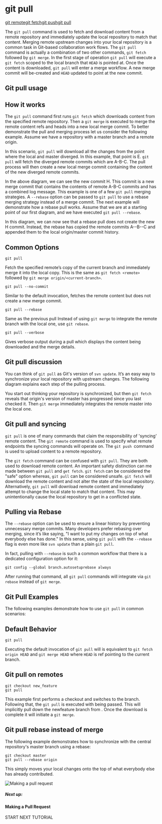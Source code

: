 # git pull

[git remote](https://www.atlassian.com/git/tutorials/syncing)[git fetch](https://www.atlassian.com/git/tutorials/syncing/git-fetch)[git push](https://www.atlassian.com/git/tutorials/syncing/git-push)[git pull](https://www.atlassian.com/git/tutorials/syncing/git-pull)

The `git pull` command is used to fetch and download content from a remote repository and immediately update the local repository to match that content. Merging remote upstream changes into your local repository is a common task in Git-based collaboration work flows. The `git pull` command is actually a combination of two other commands, `git fetch` followed by `git merge`. In the first stage of operation `git pull` will execute a `git fetch` scoped to the local branch that `HEAD` is pointed at. Once the content is downloaded, `git pull` will enter a merge workflow. A new merge commit will be-created and `HEAD` updated to point at the new commit.

## Git pull usage

## How it works

The `git pull` command first runs `git fetch` which downloads content from the specified remote repository. Then a `git merge` is executed to merge the remote content refs and heads into a new local merge commit. To better demonstrate the pull and merging process let us consider the following example. Assume we have a repository with a master branch and a remote origin.



In this scenario, `git pull` will download all the changes from the point where the local and master diverged. In this example, that point is E. `git pull` will fetch the diverged remote commits which are A-B-C. The pull process will then create a new local merge commit containing the content of the new diverged remote commits.



In the above diagram, we can see the new commit H. This commit is a new merge commit that contains the contents of remote A-B-C commits and has a combined log message. This example is one of a few `git pull` merging strategies. A `--rebase` option can be passed to `git pull` to use a rebase merging strategy instead of a merge commit. The next example will demonstrate how a rebase pull works. Assume that we are at a starting point of our first diagram, and we have executed `git pull --rebase`.



In this diagram, we can now see that a rebase pull does not create the new H commit. Instead, the rebase has copied the remote commits A--B--C and appended them to the local origin/master commit history.

## Common Options

```
git pull 
```

Fetch the specified remote’s copy of the current branch and immediately merge it into the local copy. This is the same as `git fetch <remote>` followed by `git merge origin/<current-branch>`.

```
git pull --no-commit 
```

Similar to the default invocation, fetches the remote content but does not create a new merge commit.

```
git pull --rebase 
```

Same as the previous pull Instead of using `git merge` to integrate the remote branch with the local one, use `git rebase`.

```
git pull --verbose
```

Gives verbose output during a pull which displays the content being downloaded and the merge details.

## Git pull discussion

You can think of `git pull` as Git's version of `svn update`. It’s an easy way to synchronize your local repository with upstream changes. The following diagram explains each step of the pulling process.



You start out thinking your repository is synchronized, but then `git fetch` reveals that origin's version of master has progressed since you last checked it. Then `git merge` immediately integrates the remote master into the local one.

## Git pull and syncing

`git pull` is one of many commands that claim the responsibility of 'syncing' remote content. The `git remote` command is used to specify what remote endpoints the syncing commands will operate on. The `git push `command is used to upload content to a remote repository.

The `git fetch` command can be confused with `git pull`. They are both used to download remote content. An important safety distinction can me made between `git pull` and `get fetch`. `git fetch` can be considered the "safe" option whereas, `git pull` can be considered unsafe. `git fetch` will download the remote content and not alter the state of the local repository. Alternatively, `git pull` will download remote content and immediately attempt to change the local state to match that content. This may unintentionally cause the local repository to get in a conflicted state.

## Pulling via Rebase

The `--rebase` option can be used to ensure a linear history by preventing unnecessary merge commits. Many developers prefer rebasing over merging, since it’s like saying, "I want to put my changes on top of what everybody else has done." In this sense, using `git pull` with the `--rebase` flag is even more like `svn update` than a plain `git pull`.

In fact, pulling with `--rebase` is such a common workflow that there is a dedicated configuration option for it:

```
git config --global branch.autosetuprebase always
```

After running that command, all `git pull` commands will integrate via `git rebase` instead of `git merge`.

## Git Pull Examples

The following examples demonstrate how to use `git pull` in common scenarios:

## Default Behavior

```
git pull
```

Executing the default invocation of `git pull` will is equivalent to `git fetch origin HEAD` and `git merge HEAD` where `HEAD` is ref pointing to the current branch.

## Git pull on remotes

```
git checkout new_feature
git pull 
```

This example first performs a checkout and switches to the <newfeature> branch. Following that, the `git pull` is executed with <remote repo> being passed. This will implicitly pull down the newfeature branch from <remote repo>. Once the download is complete it will initiate a `git merge`.

## Git pull rebase instead of merge

The following example demonstrates how to synchronize with the central repository's master branch using a rebase:

```
git checkout master
git pull --rebase origin
```

This simply moves your local changes onto the top of what everybody else has already contributed.



![Making a pull request](https://www.atlassian.com/dam/jcr:d7da7d4a-f994-4c24-90c7-3a5fa7a522aa/hero.svg)

##### Next up:

#### Making a Pull Request

START NEXT TUTORIAL